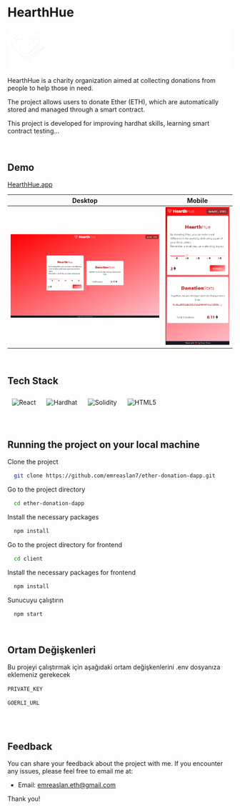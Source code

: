 # HearthHue
![Logo](/client/public/assets/hearthHue_logos.png)

HearthHue is a charity organization aimed at collecting donations from people to help those in need. 

The project allows users to donate Ether (ETH), which are automatically stored and managed through a smart contract.

This project is developed for improving hardhat skills, learning smart contract testing...

<br>

## Demo

[HearthHue.app](https://hearth-hue.vercel.app/)



| Desktop | Mobile |
| --- | --- |
| ![Desktop Görünümü](/client/public/assets/screenshots/screenshots-desktop.png) | ![Mobil Görünümü](/client/public/assets/screenshots/screenshots-mobile.png) |

<br>

## Tech Stack
<div style="align:center">  
<a target="_blank"><img style="margin: 10px" src="https://profilinator.rishav.dev/skills-assets/react-original-wordmark.svg" alt="React" height="40" /></a>
<a target="_blank"><img style="margin: 10px" src="https://imgs.search.brave.com/m6yehUz6fOJNiiv-BHNlI9CsNfXeEnlj7Xyt7Kcs6VE/rs:fit:128:128:1/g:ce/aHR0cHM6Ly9ub21p/Y2ZvdW5kYXRpb24u/Z2FsbGVyeWNkbi52/c2Fzc2V0cy5pby9l/eHRlbnNpb25zL25v/bWljZm91bmRhdGlv/bi9oYXJkaGF0LXNv/bGlkaXR5LzAuNS41/LzE2NjUwNjM4OTg4/ODcvTWljcm9zb2Z0/LlZpc3VhbFN0dWRp/by5TZXJ2aWNlcy5J/Y29ucy5EZWZhdWx0" alt="Hardhat" height="40" /></a>
<a target="_blank"><img style="margin: 10px" src="https://imgs.search.brave.com/C17BT1GmthhOyuhj_Pqx8BsWUSF6ouVd4bhg7PlmbD4/rs:fit:1200:1200:1/g:ce/aHR0cHM6Ly9iZWF1/Z3VuZGVyc29uLmdh/bGxlcnljZG4udnNh/c3NldHMuaW8vZXh0/ZW5zaW9ucy9iZWF1/Z3VuZGVyc29uL3Nv/bGlkaXR5LWV4dGVu/ZGVkLzMuMC4yLzE1/MDc1NzIwMTAyMTYv/TWljcm9zb2Z0LlZp/c3VhbFN0dWRpby5T/ZXJ2aWNlcy5JY29u/cy5EZWZhdWx0" alt="Solidity" height="40" /></a>
<a target="_blank"><img style="margin: 10px" src="https://imgs.search.brave.com/fTxRgK_A7XTOndBBksjb4897NxBz8G8fbUAh7dn1ah4/rs:fit:522:514:1/g:ce/aHR0cHM6Ly9vc2F3/YXJkcy5jb20vcmVh/Y3QvcGljL2NoYWty/YS5wbmc" alt="HTML5" height="40" /></a>  

</div>

<br>
<br>

## Running the project on your local machine

Clone the project

```bash
  git clone https://github.com/emreaslan7/ether-donation-dapp.git
```

Go to the project directory

```bash
  cd ether-donation-dapp
```

Install the necessary packages

```bash
  npm install
```

Go to the project directory for frontend
```bash
  cd client
```

Install the necessary packages for frontend

```bash
  npm install
```

Sunucuyu çalıştırın

```bash
  npm start
```

<br>

## Ortam Değişkenleri

Bu projeyi çalıştırmak için aşağıdaki ortam değişkenlerini .env dosyanıza eklemeniz gerekecek

`PRIVATE_KEY`

`GOERLI_URL`

<br>
<br>

## Feedback

You can share your feedback about the project with me. If you encounter any issues, please feel free to email me at:

- Email: emreaslan.eth@gmail.com

Thank you!


